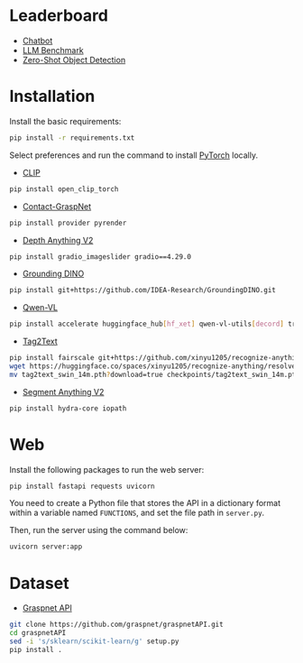 # Leaderboard

- [Chatbot](https://openlm.ai/chatbot-arena/)
- [LLM Benchmark](https://livebench.ai/#/)
- [Zero-Shot Object Detection](https://paperswithcode.com/sota/zero-shot-object-detection-on-mscoco)

# Installation

Install the basic requirements:

```bash
pip install -r requirements.txt
```

Select preferences and run the command to install [PyTorch](https://pytorch.org/get-started/previous-versions/) locally.

- [CLIP](https://github.com/mlfoundations/open_clip)

```bash
pip install open_clip_torch
```

- [Contact-GraspNet](https://github.com/elchun/contact_graspnet_pytorch)

```bash
pip install provider pyrender
```

- [Depth Anything V2](https://github.com/DepthAnything/Depth-Anything-V2)

```bash
pip install gradio_imageslider gradio==4.29.0
```

- [Grounding DINO](https://github.com/IDEA-Research/GroundingDINO.git)

```bash
pip install git+https://github.com/IDEA-Research/GroundingDINO.git
```

- [Qwen-VL](https://huggingface.co/Qwen/Qwen2.5-VL-72B-Instruct)

```bash
pip install accelerate huggingface_hub[hf_xet] qwen-vl-utils[decord] transformers==4.50.3
```

- [Tag2Text](https://github.com/xinyu1205/recognize-anything)

```bash
pip install fairscale git+https://github.com/xinyu1205/recognize-anything.git
wget https://huggingface.co/spaces/xinyu1205/recognize-anything/resolve/main/tag2text_swin_14m.pth?download=true
mv tag2text_swin_14m.pth?download=true checkpoints/tag2text_swin_14m.pth
```

- [Segment Anything V2](https://github.com/facebookresearch/sam2)

```bash
pip install hydra-core iopath
```

# Web

Install the following packages to run the web server:

```bash
pip install fastapi requests uvicorn
```

You need to create a Python file that stores the API in a dictionary format within a variable named `FUNCTIONS`, and set the file path in `server.py`.

Then, run the server using the command below:

```bash
uvicorn server:app
```

# Dataset

- [Graspnet API](https://github.com/graspnet/graspnetAPI.git)

```bash
git clone https://github.com/graspnet/graspnetAPI.git
cd graspnetAPI
sed -i 's/sklearn/scikit-learn/g' setup.py
pip install .
```